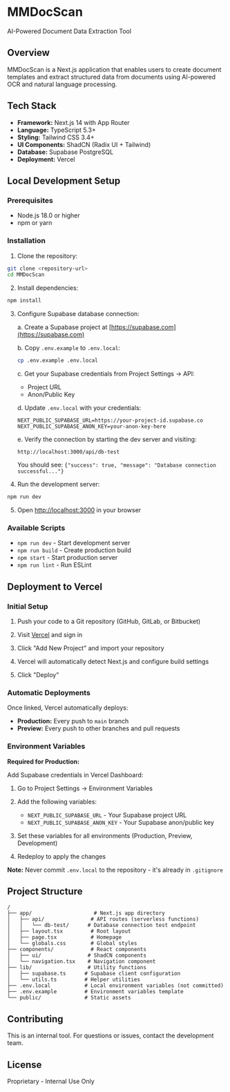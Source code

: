 # MMDocScan

AI-Powered Document Data Extraction Tool

## Overview

MMDocScan is a Next.js application that enables users to create document templates and extract structured data from documents using AI-powered OCR and natural language processing.

## Tech Stack

- **Framework:** Next.js 14 with App Router
- **Language:** TypeScript 5.3+
- **Styling:** Tailwind CSS 3.4+
- **UI Components:** ShadCN (Radix UI + Tailwind)
- **Database:** Supabase PostgreSQL
- **Deployment:** Vercel

## Local Development Setup

### Prerequisites

- Node.js 18.0 or higher
- npm or yarn

### Installation

1. Clone the repository:
```bash
git clone <repository-url>
cd MMDocScan
```

2. Install dependencies:
```bash
npm install
```

3. Configure Supabase database connection:

   a. Create a Supabase project at [https://supabase.com](https://supabase.com)

   b. Copy `.env.example` to `.env.local`:
   ```bash
   cp .env.example .env.local
   ```

   c. Get your Supabase credentials from Project Settings → API:
      - Project URL
      - Anon/Public Key

   d. Update `.env.local` with your credentials:
   ```
   NEXT_PUBLIC_SUPABASE_URL=https://your-project-id.supabase.co
   NEXT_PUBLIC_SUPABASE_ANON_KEY=your-anon-key-here
   ```

   e. Verify the connection by starting the dev server and visiting:
   ```
   http://localhost:3000/api/db-test
   ```

   You should see: `{"success": true, "message": "Database connection successful..."}`

4. Run the development server:
```bash
npm run dev
```

5. Open [http://localhost:3000](http://localhost:3000) in your browser

### Available Scripts

- `npm run dev` - Start development server
- `npm run build` - Create production build
- `npm start` - Start production server
- `npm run lint` - Run ESLint

## Deployment to Vercel

### Initial Setup

1. Push your code to a Git repository (GitHub, GitLab, or Bitbucket)

2. Visit [Vercel](https://vercel.com) and sign in

3. Click "Add New Project" and import your repository

4. Vercel will automatically detect Next.js and configure build settings

5. Click "Deploy"

### Automatic Deployments

Once linked, Vercel automatically deploys:
- **Production:** Every push to `main` branch
- **Preview:** Every push to other branches and pull requests

### Environment Variables

**Required for Production:**

Add Supabase credentials in Vercel Dashboard:

1. Go to Project Settings → Environment Variables

2. Add the following variables:
   - `NEXT_PUBLIC_SUPABASE_URL` - Your Supabase project URL
   - `NEXT_PUBLIC_SUPABASE_ANON_KEY` - Your Supabase anon/public key

3. Set these variables for all environments (Production, Preview, Development)

4. Redeploy to apply the changes

**Note:** Never commit `.env.local` to the repository - it's already in `.gitignore`

## Project Structure

```
/
├── app/                    # Next.js app directory
│   ├── api/               # API routes (serverless functions)
│   │   └── db-test/      # Database connection test endpoint
│   ├── layout.tsx         # Root layout
│   ├── page.tsx           # Homepage
│   └── globals.css        # Global styles
├── components/            # React components
│   ├── ui/               # ShadCN components
│   └── navigation.tsx    # Navigation component
├── lib/                  # Utility functions
│   ├── supabase.ts      # Supabase client configuration
│   └── utils.ts         # Helper utilities
├── .env.local           # Local environment variables (not committed)
├── .env.example         # Environment variables template
└── public/              # Static assets
```

## Contributing

This is an internal tool. For questions or issues, contact the development team.

## License

Proprietary - Internal Use Only
